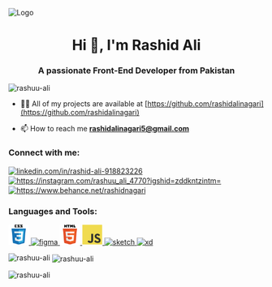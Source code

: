 ![Logo](https://github.com/rashuu-ali/rashuu-ali/blob/main/new%20img.png)
<h1 align="center">Hi 👋, I'm Rashid Ali</h1>
<h3 align="center">A passionate Front-End Developer from Pakistan</h3>

<p align="left"> <img src="https://github-profile-trophy.vercel.app/?username=ryo-ma&theme=nord" alt="rashuu-ali" /> </p>



- 👨‍💻 All of my projects are available at [https://github.com/rashidalinagari](https://github.com/rashidalinagari)

- 📫 How to reach me **rashidalinagari5@gmail.com**

<h3 align="left">Connect with me:</h3>
<p align="left">
<a href="https://linkedin.com/in/linkedin.com/in/rashid-ali-918823226" target="blank"><img align="center" src="https://raw.githubusercontent.com/rahuldkjain/github-profile-readme-generator/master/src/images/icons/Social/linked-in-alt.svg" alt="linkedin.com/in/rashid-ali-918823226" height="30" width="40" /></a>
<a href="https://instagram.com/https://instagram.com/rashuu_ali_4770?igshid=zddkntzintm=" target="blank"><img align="center" src="https://raw.githubusercontent.com/rahuldkjain/github-profile-readme-generator/master/src/images/icons/Social/instagram.svg" alt="https://instagram.com/rashuu_ali_4770?igshid=zddkntzintm=" height="30" width="40" /></a>
<a href="https://www.behance.net/https://www.behance.net/rashidnagari" target="blank"><img align="center" src="https://raw.githubusercontent.com/rahuldkjain/github-profile-readme-generator/master/src/images/icons/Social/behance.svg" alt="https://www.behance.net/rashidnagari" height="30" width="40" /></a>
</p>

<h3 align="left">Languages and Tools:</h3>
<p align="left"> <a href="https://www.w3schools.com/css/" target="_blank" rel="noreferrer"> <img src="https://raw.githubusercontent.com/devicons/devicon/master/icons/css3/css3-original-wordmark.svg" alt="css3" width="40" height="40"/> </a> <a href="https://www.figma.com/" target="_blank" rel="noreferrer"> <img src="https://www.vectorlogo.zone/logos/figma/figma-icon.svg" alt="figma" width="40" height="40"/> </a> <a href="https://www.w3.org/html/" target="_blank" rel="noreferrer"> <img src="https://raw.githubusercontent.com/devicons/devicon/master/icons/html5/html5-original-wordmark.svg" alt="html5" width="40" height="40"/> </a> <a href="https://developer.mozilla.org/en-US/docs/Web/JavaScript" target="_blank" rel="noreferrer"> <img src="https://raw.githubusercontent.com/devicons/devicon/master/icons/javascript/javascript-original.svg" alt="javascript" width="40" height="40"/> </a> <a href="https://www.sketch.com/" target="_blank" rel="noreferrer"> <img src="https://www.vectorlogo.zone/logos/sketchapp/sketchapp-icon.svg" alt="sketch" width="40" height="40"/> </a> <a href="https://www.adobe.com/products/xd.html" target="_blank" rel="noreferrer"> <img src="https://cdn.worldvectorlogo.com/logos/adobe-xd.svg" alt="xd" width="40" height="40"/> </a> </p>

<p><img align="left" src="https://github-readme-stats.vercel.app/api/top-langs?username=rashuu-ali&show_icons=true&locale=en&layout=compact"  alt="rashuu-ali" /></p>

<p>&nbsp;<img align="center" src="https://github-readme-stats.vercel.app/api?username=rashuu-ali&show_icons=true&locale=en" alt="rashuu-ali" /></p>

<p><img align="center" src="https://github-readme-streak-stats.herokuapp.com/?user=rashuu-ali&" alt="rashuu-ali" /></p>
